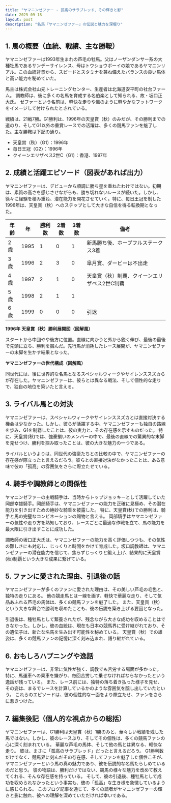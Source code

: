 ```yaml
---
title: "ヤマニンゼファー - 孤高のサラブレッド、その輝きと影"
date: 2025-09-18
layout: post
description: "名馬『ヤマニンゼファー』の伝説と魅力を深堀り"
---
```


## 1. 馬の概要（血統、戦績、主な勝鞍）

ヤマニンゼファーは1993年生まれの芦毛の牡馬。父はノーザンダンサー系の大種牡馬であるサンデーサイレンス、母はトウショウボーイの娘であるヤマニンリアル。この血統背景から、スピードとスタミナを兼ね備えたバランスの良い馬体と高い能力を秘めていた。  

馬主は株式会社山元トレーニングセンター、生産者は北海道安平町の社台ファーム。  調教師は、後に多くの名馬を育成する名伯楽として知られる、故・坂口正大氏。  ゼファーという名前は、軽快な走りや風のように軽やかなフットワークをイメージして付けられたとされている。

戦績は、21戦7勝。G1勝利は、1996年の天皇賞（秋）のみだが、その勝利までの道のり、そしてG1以外の重賞レースでの活躍は、多くの競馬ファンを魅了した。主な勝鞍は下記の通り。

* 天皇賞（秋）（G1）：1996年
* 毎日王冠（G2）：1996年
* クイーンエリザベス2世C（G1）：香港、1997年


## 2. 成績と活躍エピソード（図表があれば出力）

ヤマニンゼファーは、デビューから順調に勝ち星を重ねたわけではない。初期は、素質の高さを感じさせながらも、勝ち切れないレースが続いた。しかし、徐々に経験を積み重ね、潜在能力を開花させていく。特に、毎日王冠を制した1996年は、天皇賞（秋）へのステップとして大きな自信を得る転換期となった。

| 年齢 | 年 | 勝利数 | 2着数 | 3着数 | 備考 |
|---|---|---|---|---|---|
| 2歳 | 1995 | 1 | 0 | 1 | 新馬勝ち後、ホープフルステークス3着 |
| 3歳 | 1996 | 2 | 3 | 0 | 皐月賞、ダービーは不出走 |
| 4歳 | 1997 | 2 | 1 | 0 | 天皇賞（秋）制覇、クイーンエリザベス2世C制覇 |
| 5歳 | 1998 | 2 | 1 | 1 |  |
| 6歳 | 1999 | 0 | 0 | 0 |  引退 |


**1996年 天皇賞（秋）勝利展開図（図解風）**

スタートから中団やや後方に位置。直線に向かうと外から鋭く伸び、最後の最後で先頭に立ち、勝利を掴んだ。先行馬が消耗したレース展開が、ヤマニンゼファーの末脚を生かす結果となった。

**ヤマニンゼファーの世代構成（図解風）**

同世代には、後に世界的な名馬となるスペシャルウィークやサイレンススズカらが存在した。ヤマニンゼファーは、彼らとは異なる戦法、そして個性的な走りで、独自の地位を築いたと言える。


## 3. ライバル馬との対決

ヤマニンゼファーは、スペシャルウィークやサイレンススズカとは直接対決する機会は少なかった。しかし、彼らが活躍する中、ヤマニンゼファーも独自の路線を歩み、G1を制覇したことは、彼の実力と、その存在感を示すものだった。  特に、天皇賞(秋)では、強豪揃いのメンバーの中で、最後の直線での驚異的な末脚を見せつけ、勝利を掴み取ったことは、彼の大きな魅力の一つである。

ライバルというよりは、同世代の強豪たちとの比較の中で、ヤマニンゼファーの存在感が際立ったと言えるだろう。彼らとの直接対決がなかったことは、ある意味で彼の「孤高」の雰囲気をさらに際立たせている。


## 4. 騎手や調教師との関係性

ヤマニンゼファーの主戦騎手は、当時からトップジョッキーとして活躍していた岡部幸雄騎手。岡部騎手は、ヤマニンゼファーの能力を正確に見極め、その潜在能力を引き出すための絶妙な騎乗を披露した。  特に、天皇賞(秋)での勝利は、騎手と馬の完璧なコンビネーションの賜物と言える。  岡部騎手はヤマニンゼファーの気性や走り方を熟知しており、レースごとに最適な作戦を立て、馬の能力を最大限に引き出すことに成功した。

調教師の坂口正大氏は、ヤマニンゼファーの能力を高く評価しつつも、その気性の難しさにも対応し、じっくりと時間をかけて育成した。坂口調教師は、ヤマニンゼファーの潜在能力を信じて、焦らずじっくりと鍛え上げ、結果的に天皇賞(秋)制覇という大きな成果に繋げている。


## 5. ファンに愛された理由、引退後の話

ヤマニンゼファーが多くのファンに愛された理由は、その美しい芦毛の毛色と、独特の走りにある。  他の競走馬とは一線を画す、軽快で華麗な走り、そして気品あふれる芦毛の馬体は、多くの競馬ファンを魅了した。  また、天皇賞（秋）という大きな舞台で勝利を収めたことも、彼の伝説を築き上げる要因となった。

引退後は、種牡馬として繋養されたが、残念ながら大きな成功を収めることはできなかった。しかし、彼の血統は、現在も日本の競馬界に受け継がれており、その遺伝子は、新たな名馬を生み出す可能性を秘めている。  天皇賞（秋）での雄姿は、多くの競馬ファンの記憶に深く刻み込まれ、語り継がれている。


## 6. おもしろハプニングや逸話

ヤマニンゼファーは、非常に気性が強く、調教でも苦労する場面が多かった。  特に、馬運車への乗車を嫌がり、毎回苦労して乗せなければならなかったという逸話が残っている。  また、レース前には、独特の落ち着き払った様子を見せ、その姿は、まるでレースを計算しているかのような雰囲気を醸し出していたという。  これらのエピソードは、彼の個性的な一面をより際立たせ、ファンをさらに惹きつけた。


## 7. 編集後記（個人的な視点からの総括）

ヤマニンゼファーは、G1勝利は天皇賞（秋）1勝のみと、華々しい戦績を残した馬ではない。しかし、彼のレースぶり、そしてその個性は、多くの競馬ファンの心に深く刻まれている。  華麗な芦毛の馬体、そして他の馬とは異なる、軽快な走り。  彼は、まさに「孤高のサラブレッド」だったと言えるだろう。  G1勝利数だけでなく、競馬界に刻んだその存在感、そしてファンを魅了した個性こそが、ヤマニンゼファーという馬の真の魅力であり、彼を伝説的な名馬たらしめているのだと思う。  彼の物語は、勝利だけではない、競馬の様々な魅力を改めて教えてくれる、そんな存在感を持っている。  そして、彼の引退後、種牡馬として成功を収められなかったという事実も、彼の「孤高」な生き様を象徴しているように感じられる。  このブログ記事を通じて、多くの読者がヤマニンゼファーの輝きと影に触れ、彼への理解を深めていただければ幸いである。
